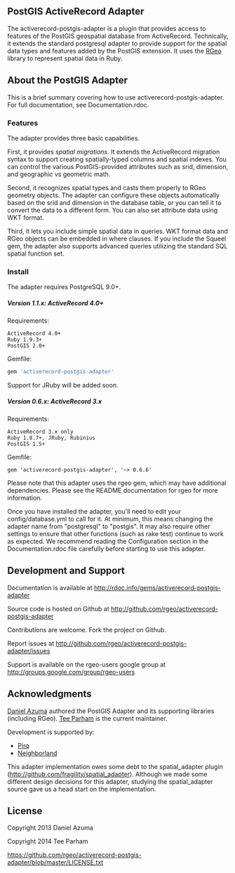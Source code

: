 ## PostGIS ActiveRecord Adapter

The activerecord-postgis-adapter is a plugin that provides access to features
of the PostGIS geospatial database from ActiveRecord. Technically, it extends
the standard postgresql adapter to provide support for the spatial data types
and features added by the PostGIS extension. It uses the
[RGeo](http://github.com/rgeo/rgeo) library to represent spatial data in Ruby.

## About the PostGIS Adapter

This is a brief summary covering how to use activerecord-postgis-adapter. For
full documentation, see Documentation.rdoc.

### Features

The adapter provides three basic capabilities.

First, it provides *spatial migrations*. It extends the ActiveRecord migration
syntax to support creating spatially-typed columns and spatial indexes. You
can control the various PostGIS-provided attributes such as srid, dimension,
and geographic vs geometric math.

Second, it recognizes spatial types and casts them properly to RGeo geometry
objects. The adapter can configure these objects automatically based on the
srid and dimension in the database table, or you can tell it to convert the
data to a different form. You can also set attribute data using WKT format.

Third, it lets you include simple spatial data in queries. WKT format data and
RGeo objects can be embedded in where clauses. If you include the Squeel gem,
the adapter also supports advanced queries utilizing the standard SQL spatial
function set.

### Install

The adapter requires PostgreSQL 9.0+.

##### Version 1.1.x: ActiveRecord 4.0+

Requirements:

```
ActiveRecord 4.0+
Ruby 1.9.3+
PostGIS 2.0+
```

Gemfile:

```ruby
gem 'activerecord-postgis-adapter'
```

Support for JRuby will be added soon.

##### Version 0.6.x: ActiveRecord 3.x

Requirements:

```
ActiveRecord 3.x only
Ruby 1.8.7+, JRuby, Rubinius
PostGIS 1.5+
```

Gemfile:

```
gem 'activerecord-postgis-adapter', '~> 0.6.6'
```

Please note that this adapter uses the rgeo gem, which may have additional
dependencies. Please see the README documentation for rgeo for more
information.

Once you have installed the adapter, you'll need to edit your
config/database.yml to call for it. At minimum, this means changing the
adapter name from "postgresql" to "postgis". It may also require other
settings to ensure that other functions (such as rake test) continue to work
as expected. We recommend reading the Configuration section in the
Documentation.rdoc file carefully before starting to use this adapter.

## Development and Support

Documentation is available at http://rdoc.info/gems/activerecord-postgis-adapter

Source code is hosted on Github at http://github.com/rgeo/activerecord-postgis-adapter

Contributions are welcome. Fork the project on Github.

Report issues at http://github.com/rgeo/activerecord-postgis-adapter/issues

Support is available on the rgeo-users google group at http://groups.google.com/group/rgeo-users

## Acknowledgments

[Daniel Azuma](http://www.daniel-azuma.com) authored the PostGIS Adapter and its supporting 
libraries (including RGeo). 
[Tee Parham](https://twitter.com/teeparham) is the current maintainer.

Development is supported by:

* [Pirq](http://pirq.com)
* [Neighborland](https://neighborland.com)

This adapter implementation owes some debt to the spatial_adapter plugin
(http://github.com/fragility/spatial_adapter). Although we made some different
design decisions for this adapter, studying the spatial_adapter source gave us
a head start on the implementation.

## License

Copyright 2013 Daniel Azuma

Copyright 2014 Tee Parham

https://github.com/rgeo/activerecord-postgis-adapter/blob/master/LICENSE.txt

